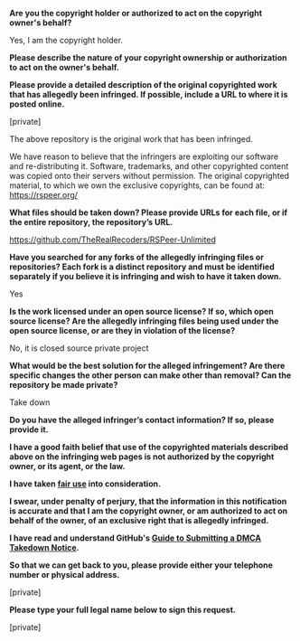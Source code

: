 **Are you the copyright holder or authorized to act on the copyright owner's behalf?**

Yes, I am the copyright holder.

**Please describe the nature of your copyright ownership or authorization to act on the owner's behalf.**

**Please provide a detailed description of the original copyrighted work that has allegedly been infringed. If possible, include a URL to where it is posted online.**

[private]

The above repository is the original work that has been infringed.

We have reason to believe that the infringers are exploiting our software and re-distributing it. Software, trademarks, and other copyrighted content was copied onto their servers without permission. The original copyrighted material, to which we own the exclusive copyrights, can be found at: https://rspeer.org/

**What files should be taken down? Please provide URLs for each file, or if the entire repository, the repository’s URL.**

https://github.com/TheRealRecoders/RSPeer-Unlimited

**Have you searched for any forks of the allegedly infringing files or repositories? Each fork is a distinct repository and must be identified separately if you believe it is infringing and wish to have it taken down.**

Yes

**Is the work licensed under an open source license? If so, which open source license? Are the allegedly infringing files being used under the open source license, or are they in violation of the license?**

No, it is closed source private project

**What would be the best solution for the alleged infringement? Are there specific changes the other person can make other than removal? Can the repository be made private?**

Take down

**Do you have the alleged infringer’s contact information? If so, please provide it.**

**I have a good faith belief that use of the copyrighted materials described above on the infringing web pages is not authorized by the copyright owner, or its agent, or the law.**

**I have taken <a href="https://www.lumendatabase.org/topics/22">fair use</a> into consideration.**

**I swear, under penalty of perjury, that the information in this notification is accurate and that I am the copyright owner, or am authorized to act on behalf of the owner, of an exclusive right that is allegedly infringed.**

**I have read and understand GitHub's <a href="https://docs.github.com/articles/guide-to-submitting-a-dmca-takedown-notice/">Guide to Submitting a DMCA Takedown Notice</a>.**

**So that we can get back to you, please provide either your telephone number or physical address.**

[private]

**Please type your full legal name below to sign this request.**

[private]
